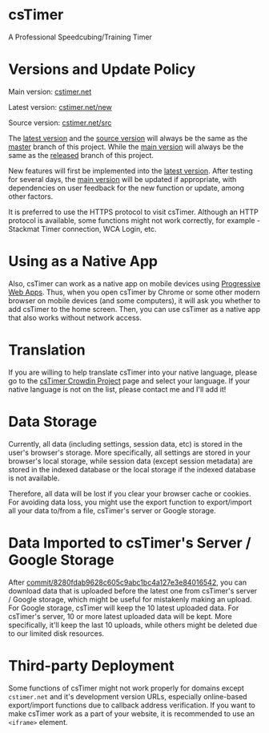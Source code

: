 # csTimer

A Professional Speedcubing/Training Timer


# Versions and Update Policy

Main version: [cstimer.net](https://cstimer.net/)

Latest version: [cstimer.net/new](https://cstimer.net/new/)

Source version: [cstimer.net/src](https://cstimer.net/src/)

The [latest version](https://cstimer.net/new/) and the [source version](https://cstimer.net/src/) will always be the same as the [master](https://github.com/cs0x7f/csTimer/tree/master) branch of this project. While the [main version](https://cstimer.net/) will always be the same as the [released](https://github.com/cs0x7f/csTimer/tree/released) branch of this project.

New features will first be implemented into the [latest version](https://cstimer.net/new/). After testing for several days, the [main version](https://cstimer.net/) will be updated if appropriate, with dependencies on user feedback for the new function or update, among other factors.

It is preferred to use the HTTPS protocol to visit csTimer. Although an HTTP protocol is available, some functions might not work correctly, for example - Stackmat Timer connection, WCA Login, etc.


# Using as a Native App

Also, csTimer can work as a native app on mobile devices using [Progressive Web Apps](https://developers.google.com/web/progressive-web-apps/). Thus, when you open csTimer by Chrome or some other modern browser on mobile devices (and some computers), it will ask you whether to add csTimer to the home screen. Then, you can use csTimer as a native app that also works without network access.


# Translation

If you are willing to help translate csTimer into your native language, please go to the [csTimer Crowdin Project](https://crowdin.com/project/cstimer) page and select your language. If your native language is not on the list, please contact me and I'll add it!


# Data Storage

Currently, all data (including settings, session data, etc) is stored in the user's browser's storage. More specifically, all settings are stored in your browser's local storage, while session data (except session metadata) are stored in the indexed database or the local storage if the indexed database is not available.

Therefore, all data will be lost if you clear your browser cache or cookies. For avoiding data loss, you might use the export function to export/import all your data to/from a file, csTimer's server or Google storage.

# Data Imported to csTimer's Server / Google Storage

After [commit/8280fdab9628c605c9abc1bc4a127e3e84016542](https://github.com/cs0x7f/cstimer/commit/8280fdab9628c605c9abc1bc4a127e3e84016542), you can download data that is uploaded before the latest one from csTimer's server / Google storage, which might be useful for mistakenly making an upload. For Google storage, csTimer will keep the 10 latest uploaded data. For csTimer's server, 10 or more latest uploaded data will be kept. More specifically, it'll keep the last 10 uploads, while others might be deleted due to our limited disk resources.

# Third-party Deployment

Some functions of csTimer might not work properly for domains except `cstimer.net` and it's development version URLs, especially online-based export/import functions due to callback address verification. If you want to make csTimer work as a part of your website, it is recommended to use an `<iframe>` element.
